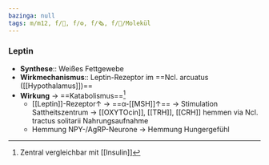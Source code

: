 ```yaml
---
bazinga: null
tags: m/m12, f/🧪, f/⚙️, f/🗞️, f/🧪/Molekül
---
```

### Leptin
- **Synthese**:: Weißes Fettgewebe
- **Wirkmechanismus**:: Leptin-Rezeptor im ==Ncl. arcuatus ([[Hypothalamus]])==
- **Wirkung** → ==Katabolismus==[^1]
	- [[Leptin]]-Rezeptor↑ → ==α-[[MSH]]↑== → Stimulation Sattheitszentrum → [[OXYTOcin]], [[TRH]], [[CRH]] hemmen via Ncl. tractus solitarii Nahrungsaufnahme
	- Hemmung NPY-/AgRP-Neurone → Hemmung Hungergefühl

[^1]: Zentral vergleichbar mit [[Insulin]]
